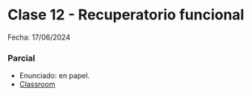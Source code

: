 # Clase 12 - Recuperatorio funcional

Fecha: 17/06/2024

### Parcial
- Enunciado: en papel.
- [Classroom](https://classroom.github.com/a/qjh5dWDV) 
